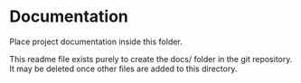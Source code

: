 # Documentation
Place project documentation inside this folder. 

This readme file exists purely to create the docs/ folder in the git repository. It may be deleted once other files are added to this directory.
